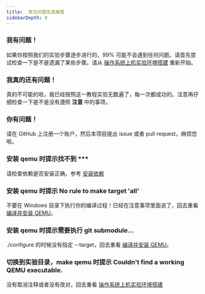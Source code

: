```yaml
---
title:  常见问题及其解答
sidebarDepth: 0
---
```


### 我有问题！

如果你按照我们的实验步骤逐步进行的，99% 可能不会遇到任何问题。请首先尝试检查一下是不是遗漏了某些步骤。请从 [操作系统上机实验环境搭建](/home.md) 重新开始。

### 我真的还有问题！

真的不可能的啦，我已经按照这一教程实验无数遍了，每一次都成功的。注意再仔细检查一下是不是没有遵照 **注意** 中的事项。

### 你有问题！

请在 GitHub 上注册一个账户，然后本项目提出 issue 或者 pull request，麻烦您啦。

### 安装 qemu 时提示找不到 ***

请检查依赖是否安装正确，参考 [安装依赖](/dependency.md)

### 安装 qemu 时提示 No rule to make target 'all'

不要在 Windows 目录下执行你的编译过程！已经在注意事项里面说了，回去重看 [编译并安装 QEMU](/qemu.md)。

### 安装 qemu 时提示需要执行 git submodule...

./configure 的时候没有指定 --target，回去重看 [编译并安装 QEMU](/qemu.md)。

### 切换到实验目录，make qemu 时提示 Couldn't find a working QEMU executable.

没有取消注释或者没有改对，回去重看 [操作系统上机实验环境搭建](/home.md)
